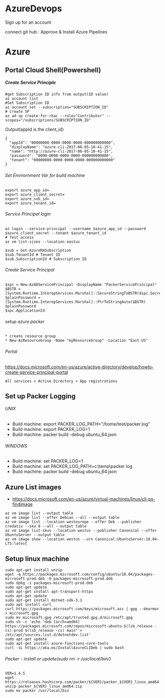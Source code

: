 # AzureDevops
Sign up for an account

connect git hub : Approve & Install Azure Pipelines

# Azure
## Portal Cloud Shell(Powershell)
##### Create Service Principle 
```
#get Subscription ID info from output(ID value)
az account list
#Set Subscription ID
az account set --subscription="SUBSCRIPTION_ID"
# Create SP
az ad sp create-for-rbac --role="Contributor" --scopes="/subscriptions/SUBSCRIPTION_ID"
```
Output(appId is the client_id)
```
{
  "appId": "00000000-0000-0000-0000-000000000000",
  "displayName": "azure-cli-2017-06-05-10-41-15",
  "name": "http://azure-cli-2017-06-05-10-41-15",
  "password": "0000-0000-0000-0000-000000000000",
  "tenant": "00000000-0000-0000-0000-000000000000"
}
```
###### Set Envirornment Var for build machine
```
export azure_app_id=
export azure_client_secret=
export azure_sub_id=
export azure_tenant_id=
```
###### Service Principal login
```
az login --service-principal --username $azure_app_id --password $azure_client_secret --tenant $azure_tenant_id
# Test access
az vm list-sizes --location eastus
```

```
$sub = Get-AzureRmSubscription
$sub.TenantId # Tenant ID	
$sub.SubscriptionId # Subscription ID	
```
###### Create Service Principal
```
$spc = New-AzADServicePrincipal -DisplayName "PackerServicePrincipal"
$BSTR = [System.Runtime.InteropServices.Marshal]::SecureStringToBSTR($spc.Secret)
$plainPassword = [System.Runtime.InteropServices.Marshal]::PtrToStringAuto($BSTR)
$plainPassword
$spc.ApplicationId
```
###### setup azure packer
```
* create resource group
* New-AzResourceGroup -Name "myResourceGroup" -Location "East US"
```



###### Portal
https://docs.microsoft.com/en-us/azure/active-directory/develop/howto-create-service-principal-portal
```
All services > Active Directory > App registrations
```

## Set up Packer Logging
###### UNIX
* Build machine: export PACKER_LOG_PATH="/home/test/packer.log"
* Build machine: export PACKER_LOG=1
* Build machine: packer build -debug ubuntu_64.json

###### WINDOWS
* Build machine: set PACKER_LOG=1
* Build machine: set PACKER_LOG_PATH=c:\temp\packer log
* Build machine: packer build -debug ubuntu_64.json

## Azure List images
* https://docs.microsoft.com/en-us/azure/virtual-machines/linux/cli-ps-findimage
```
az vm image list --output table
az vm image list --offer Debian --all --output table
az vm image list --location westeurope --offer Deb --publisher credativ --sku 8 --all --output table
az vm image list-skus --location westus --publisher Canonical --offer UbuntuServer --output table
az vm image show --location westus --urn Canonical:UbuntuServer:18.04-LTS:latest
```

## Setup linux machine
```
sudo apt-get install unzip
wget -q https://packages.microsoft.com/config/ubuntu/18.04/packages-microsoft-prod.deb -O packages-microsoft-prod.deb
sudo dpkg -i packages-microsoft-prod.deb
sudo apt-get update
sudo apt-get install apt-transport-https
sudo apt-get update
sudo apt-get install dotnet-sdk-3.1
sudo apt install curl
curl https://packages.microsoft.com/keys/microsoft.asc | gpg --dearmor > microsoft.gpg
sudo mv microsoft.gpg /etc/apt/trusted.gpg.d/microsoft.gpg
sudo sh -c 'echo "deb [arch=amd64] https://packages.microsoft.com/repos/microsoft-ubuntu-$(lsb_release -cs)-prod $(lsb_release -cs) main" > /etc/apt/sources.list.d/dotnetdev.list'
sudo apt-get update
sudo apt-get install azure-functions-core-tools
curl -sL https://aka.ms/InstallAzureCLIDeb | sudo bash
```
###### Packer - install or update(sudo rm -r /usr/local/bin/)
```
VER=1.4.5
wget https://releases.hashicorp.com/packer/${VER}/packer_${VER}_linux_amd64.zip
unzip packer_${VER}_linux_amd64.zip
sudo mv packer /usr/local/bin
```

